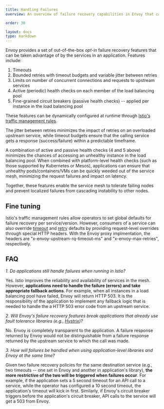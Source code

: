 ```yaml
---
title: Handling Failures
overview: An overview of failure recovery capabilities in Envoy that can be leveraged by unmodified applications to improve robustness and prevent cascading failures.

order: 30

layout: docs
type: markdown
---
```


Envoy provides a set of out-of-the-box _opt-in_ failure recovery features
that can be taken advantage of by the services in an application. Features
include:

1. Timeouts
2. Bounded retries with timeout budgets and variable jitter between retries
3. Limits on number of concurrent connections and requests to upstream services
4. Active (periodic) health checks on each member of the load balancing pool
5. Fine-grained circuit breakers (passive health checks) -- applied per
   instance in the load balancing pool

These features can be dynamically configured at runtime through
[Istio's traffic management rules](./rules-configuration.html).

The jitter between retries minimizes the impact of retries on an overloaded
upstream service, while timeout budgets ensure that the calling service
gets a response (success/failure) within a predictable timeframe.

A combination of active and passive health checks (4 and 5 above)
minimizes the chances of accessing an unhealthy instance in the load
balancing pool. When combined with platform-level health checks (such as
those supported by Kubernetes or Mesos), applications can ensure that
unhealthy pods/containers/VMs can be quickly weeded out of the service
mesh, minimizing the request failures and impact on latency.

Together, these features enable the service mesh to tolerate failing nodes
and prevent localized failures from cascading instability to other nodes.

## Fine tuning 

Istio's traffic management rules allow
operators to set global defaults for failure recovery per
service/version. However, consumers of a service can also override
[timeout](/docs/reference/api/proxy-config.html#istio.proxy.v1alpha.config.HTTPTimeout.SimpleTimeoutPolicy)
and
[retry](/docs/reference/api/proxy-config.html#istio.proxy.v1alpha.config.HTTPRetry.SimpleRetryPolicy)
defaults by providing request-level overrides through special HTTP headers.
With the Envoy proxy implmentation, the headers are "x-envoy-upstream-rq-timeout-ms" and
"x-envoy-max-retries", respectively.
 

## FAQ

_1. Do applications still handle failures when running in Istio?_

Yes. Istio improves the reliability and availability of services in the
mesh. However, **applications need to handle the failure (errors)
and take appropriate fallback actions**. For example, when all instances in
a load balancing pool have failed, Envoy will return HTTP 503. It is the
responsibility of the application to implement any fallback logic that is
needed to handle the a HTTP 503 error code from an upstream service.

_2. Will Envoy's failure recovery features break applications that already
use fault tolerance libraries (e.g., [Hystrix](https://github.com/Netflix/Hystrix))?_

No. Envoy is completely transparent to the application. A failure response
returned by Envoy would not be distinguishable from a failure response
returned by the upstream service to which the call was made.

_3. How will failures be handled when using application-level libraries and
Envoy at the same time?_ 

Given two failure recovery policies for the same destination service (e.g.,
two timeouts -- one set in Envoy and another in application's library), **the
more restrictive of the two will be triggered when failures occur**. For
example, if the application sets a 5 second timeout for an API call to a
service, while the operator has configured a 10 second timeout, the
application's timeout will kick in first. Similarly, if Envoy's circuit
breaker triggers before the application's circuit breaker, API calls to the
service will get a 503 from Envoy.
